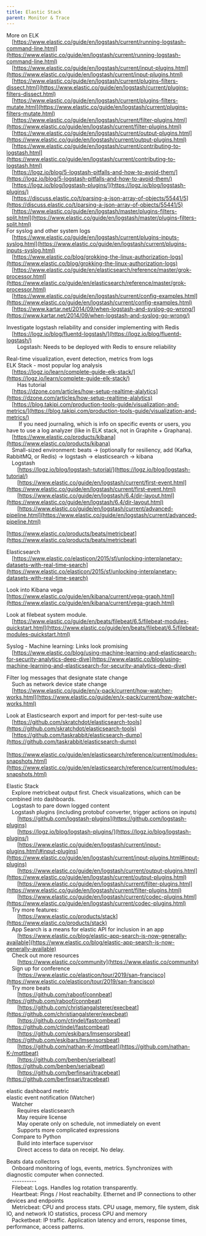```yaml
---
title: Elastic Stack
parent: Monitor & Trace
---
```


More on ELK  
  [https://www.elastic.co/guide/en/logstash/current/running-logstash-command-line.html](https://www.elastic.co/guide/en/logstash/current/running-logstash-command-line.html)  
  [https://www.elastic.co/guide/en/logstash/current/input-plugins.html](https://www.elastic.co/guide/en/logstash/current/input-plugins.html)  
  [https://www.elastic.co/guide/en/logstash/current/plugins-filters-dissect.html](https://www.elastic.co/guide/en/logstash/current/plugins-filters-dissect.html)  
  [https://www.elastic.co/guide/en/logstash/current/plugins-filters-mutate.html](https://www.elastic.co/guide/en/logstash/current/plugins-filters-mutate.html)  
  [https://www.elastic.co/guide/en/logstash/current/filter-plugins.html](https://www.elastic.co/guide/en/logstash/current/filter-plugins.html)  
  [https://www.elastic.co/guide/en/logstash/current/output-plugins.html](https://www.elastic.co/guide/en/logstash/current/output-plugins.html)  
  [https://www.elastic.co/guide/en/logstash/current/contributing-to-logstash.html](https://www.elastic.co/guide/en/logstash/current/contributing-to-logstash.html)  
  [https://logz.io/blog/5-logstash-pitfalls-and-how-to-avoid-them/](https://logz.io/blog/5-logstash-pitfalls-and-how-to-avoid-them/)  
  [https://logz.io/blog/logstash-plugins/](https://logz.io/blog/logstash-plugins/)  
  [https://discuss.elastic.co/t/parsing-a-json-array-of-objects/55441/5](https://discuss.elastic.co/t/parsing-a-json-array-of-objects/55441/5)  
  [https://www.elastic.co/guide/en/logstash/master/plugins-filters-split.html](https://www.elastic.co/guide/en/logstash/master/plugins-filters-split.html)  
 For syslog and other system logs  
  [https://www.elastic.co/guide/en/logstash/current/plugins-inputs-syslog.html](https://www.elastic.co/guide/en/logstash/current/plugins-inputs-syslog.html)  
  [https://www.elastic.co/blog/grokking-the-linux-authorization-logs](https://www.elastic.co/blog/grokking-the-linux-authorization-logs)  
  [https://www.elastic.co/guide/en/elasticsearch/reference/master/grok-processor.html](https://www.elastic.co/guide/en/elasticsearch/reference/master/grok-processor.html)  
  [https://www.elastic.co/guide/en/logstash/current/config-examples.html](https://www.elastic.co/guide/en/logstash/current/config-examples.html)  
  [https://www.kartar.net/2014/09/when-logstash-and-syslog-go-wrong/](https://www.kartar.net/2014/09/when-logstash-and-syslog-go-wrong/)  

 Investigate logstash reliability and consider implementing with Redis  
  [https://logz.io/blog/fluentd-logstash/](https://logz.io/blog/fluentd-logstash/)  
   Logstash: Needs to be deployed with Redis to ensure reliability  

 Real-time visualization, event detection, metrics from logs  
 ELK Stack - most popular log analysis  
  [https://logz.io/learn/complete-guide-elk-stack/](https://logz.io/learn/complete-guide-elk-stack/)  
   Has tutorial  
  [https://dzone.com/articles/how-setup-realtime-alalytics](https://dzone.com/articles/how-setup-realtime-alalytics)  
  [https://blog.takipi.com/production-tools-guide/visualization-and-metrics/](https://blog.takipi.com/production-tools-guide/visualization-and-metrics/)  
    If you need journaling, which is info on specific events or users, you have to use a log analyzer \(like in ELK stack, not in Graphite + Graphana\).  
  [https://www.elastic.co/products/kibana](https://www.elastic.co/products/kibana)  
  Small-sized environment: beats -&gt; \(optionally for resiliency, add \(Kafka, RabbitMQ, or Redis\) -&gt; logstash -&gt; elasticsearch -&gt; kibana  
  Logstash  
   [https://logz.io/blog/logstash-tutorial/](https://logz.io/blog/logstash-tutorial/)  
   [https://www.elastic.co/guide/en/logstash/current/first-event.html](https://www.elastic.co/guide/en/logstash/current/first-event.html)  
   [https://www.elastic.co/guide/en/logstash/6.4/dir-layout.html](https://www.elastic.co/guide/en/logstash/6.4/dir-layout.html)  
   [https://www.elastic.co/guide/en/logstash/current/advanced-pipeline.html](https://www.elastic.co/guide/en/logstash/current/advanced-pipeline.html)  

 [https://www.elastic.co/products/beats/metricbeat](https://www.elastic.co/products/beats/metricbeat)  

 Elasticsearch  
  [https://www.elastic.co/elasticon/2015/sf/unlocking-interplanetary-datasets-with-real-time-search](https://www.elastic.co/elasticon/2015/sf/unlocking-interplanetary-datasets-with-real-time-search)  

 Look into Kibana vega [https://www.elastic.co/guide/en/kibana/current/vega-graph.html](https://www.elastic.co/guide/en/kibana/current/vega-graph.html)  

 Look at filebeat system module.  
  [https://www.elastic.co/guide/en/beats/filebeat/6.5/filebeat-modules-quickstart.html](https://www.elastic.co/guide/en/beats/filebeat/6.5/filebeat-modules-quickstart.html)  

 Syslog - Machine learning: Links look promising  
  [https://www.elastic.co/blog/using-machine-learning-and-elasticsearch-for-security-analytics-deep-dive](https://www.elastic.co/blog/using-machine-learning-and-elasticsearch-for-security-analytics-deep-dive)  

 Filter log messages that designate state change  
  Such as network device state change  
  [https://www.elastic.co/guide/en/x-pack/current/how-watcher-works.html](https://www.elastic.co/guide/en/x-pack/current/how-watcher-works.html)  

 Look at Elasticsearch export and import for per-test-suite use  
  [https://github.com/skratchdot/elasticsearch-tools](https://github.com/skratchdot/elasticsearch-tools)  
  [https://github.com/taskrabbit/elasticsearch-dump](https://github.com/taskrabbit/elasticsearch-dump)  
  [https://www.elastic.co/guide/en/elasticsearch/reference/current/modules-snapshots.html](https://www.elastic.co/guide/en/elasticsearch/reference/current/modules-snapshots.html)  

 Elastic Stack  
  Explore metricbeat output first. Check visualizations, which can be combined into dashboards.  
  Logstash to pare down logged content  
  Logstash plugins \(including protobuf converter, trigger actions on inputs\)  
   [https://github.com/logstash-plugins](https://github.com/logstash-plugins)  
   [https://logz.io/blog/logstash-plugins/](https://logz.io/blog/logstash-plugins/)  
   [https://www.elastic.co/guide/en/logstash/current/input-plugins.html\#input-plugins](https://www.elastic.co/guide/en/logstash/current/input-plugins.html#input-plugins)  
   [https://www.elastic.co/guide/en/logstash/current/output-plugins.html](https://www.elastic.co/guide/en/logstash/current/output-plugins.html)  
   [https://www.elastic.co/guide/en/logstash/current/filter-plugins.html](https://www.elastic.co/guide/en/logstash/current/filter-plugins.html)  
   [https://www.elastic.co/guide/en/logstash/current/codec-plugins.html](https://www.elastic.co/guide/en/logstash/current/codec-plugins.html)  
  Try more features:  
   [https://www.elastic.co/products/stack](https://www.elastic.co/products/stack)  
  App Search is a means for elastic API for inclusion in an app  
   [https://www.elastic.co/blog/elastic-app-search-is-now-generally-available](https://www.elastic.co/blog/elastic-app-search-is-now-generally-available)  
  Check out more resources  
   [https://www.elastic.co/community](https://www.elastic.co/community)  
  Sign up for conference  
   [https://www.elastic.co/elasticon/tour/2019/san-francisco](https://www.elastic.co/elasticon/tour/2019/san-francisco)  
  Try more beats  
   [https://github.com/raboof/connbeat](https://github.com/raboof/connbeat)  
   [https://github.com/christiangalsterer/execbeat](https://github.com/christiangalsterer/execbeat)  
   [https://github.com/ctindel/fastcombeat](https://github.com/ctindel/fastcombeat)  
   [https://github.com/eskibars/lmsensorsbeat](https://github.com/eskibars/lmsensorsbeat)  
   [https://github.com/nathan-K-/mqttbeat](https://github.com/nathan-K-/mqttbeat)  
   [https://github.com/benben/serialbeat](https://github.com/benben/serialbeat)  
   [https://github.com/berfinsari/tracebeat](https://github.com/berfinsari/tracebeat)  

 elastic dashboard metric  
 elastic event notification \(Watcher\)  
  Watcher  
   Requires elasticsearch  
   May require license  
   May operate only on schedule, not immediately on event  
   Supports more complicated expressions  
  Compare to Python  
   Build into interface supervisor  
   Direct access to data on receipt. No delay.  

 Beats data collectors  
  Onboard monitoring of logs, events, metrics. Synchronizes with diagnostic computer when connected.  
  ----------  
  Filebeat: Logs. Handles log rotation transparently.  
  Heartbeat: Pings / Host reachabilty. Ethernet and IP connections to other devices and endpoints  
  Metricbeat: CPU and process stats. CPU usage, memory, file system, disk IO, and network IO statistics, process CPU and memory  
  Packetbeat: IP traffic. Application latency and errors, response times, performance, access patterns.  
